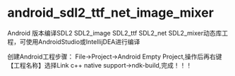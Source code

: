 # android_sdl2_ttf_net_image_mixer
Android 版本编译SDL2 SDL2_image SDL2_ttf SDL2_net SDL2_mixer动态库工程，可使用AndroidStudio或IntellijDEA进行编译

创建Android工程步骤：
File->Project->Android Empty Project,操作后再右键【工程名称】选择Link c++ native support->ndk-build,完成！！！